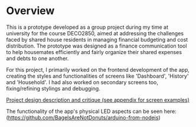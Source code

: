 # Overview

This is a prototype developed as a group project during my time at university for the course DECO2850, aimed at addressing the challenges faced by shared house residents in managing financial budgeting and cost distribution. The prototype was designed as a finance communication tool to help housemates efficiently and fairly organize their shared expenses and debts to one another.

For this project, I primarily worked on the frontend development of the app, creating the styles and functionalities of screens like 'Dashboard', 'History' and 'Household'. I had also worked on secondary screens too, fixing/refining stylings and debugging.

[Project design description and critique (see appendix for screen examples)](./Miguel_Castro_-_A3_Design_Critique.pdf)

The functionality of the app's physical LED aspects can be seen here: (https://github.com/BagelsAreNotDonuts/arduino-from-nodejs)
